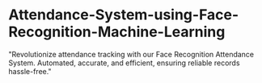 # Attendance-System-using-Face-Recognition-Machine-Learning
"Revolutionize attendance tracking with our Face Recognition Attendance System. Automated, accurate, and efficient, ensuring reliable records hassle-free."
